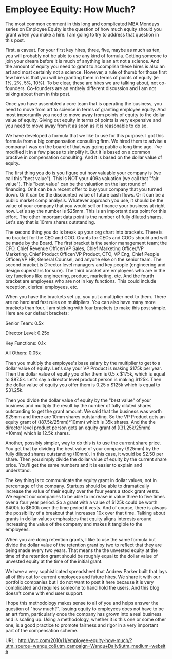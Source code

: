 # Employee Equity: How Much?

  The most common comment in this long and complicated MBA Mondays series on Employee Equity is the question of how much equity should you grant when you make a hire. I am going to try to address that question in this post.

First, a caveat. For your first key hires, three, five, maybe as much as ten, you will probably not be able to use any kind of formula. Getting someone to join your dream before it is much of anything is an art not a science. And the amount of equity you need to grant to accomplish these hires is also an art and most certainly not a science. However, a rule of thumb for those first few hires is that you will be granting them in terms of points of equity (ie 1%, 2%, 5%, 10%). To be clear, these are hires we are talking about, not co-founders. Co-founders are an entirely different discussion and I am not talking about them in this post.

Once you have assembled a core team that is operating the business, you need to move from art to science in terms of granting employee equity. And most importantly you need to move away from points of equity to the dollar value of equity. Giving out equity in terms of points is very expensive and you need to move away from it as soon as it is reasonable to do so.

We have developed a formula that we like to use for this purpose. I got this formula from a big compensation consulting firm. We hired them to advise a company I was on the board of that was going public a long time ago. I've modified it in a few places to simplify it. But it is based on a common practive in compensation consulting. And it is based on the dollar value of equity.

The first thing you do is you figure out how valuable your company is (we call this "best value"). This is NOT your 409a valuation (we call that "fair value"). This "best value" can be the valuation on the last round of financing. Or it can be a recent offer to buy your company that you turned down. Or it can be the discounted value of future cash flows. Or it can be a public market comp analysis. Whatever approach you use, it should be the value of your company that you would sell or finance your business at right now. Let's say the number is $25mm. This is an important data point for this effort. The other important data point is the number of fully diluted shares. Let's say that is 10mm shares outstanding.

The second thing you do is break up your org chart into brackets. There is no bracket  for the CEO and COO. Grants for CEOs and COOs should and will be made by the Board. The first bracket is the senior management team; the CFO, Chief Revenue Officer/VP Sales, Chief Marketing Officer/VP Marketing, Chief Product Officer/VP Product, CTO, VP Eng, Chief People Officer/VP HR, General Counsel, and anyone else on the senior team. The second bracket is Director level managers and key people (engineering and design superstars for sure). The third bracket are employees who are in the key functions like engineering, product, marketing, etc. And the fourth bracket are employees who are not in key functions. This could include reception, clerical employees, etc.

When you have the brackets set up, you put a multiplier next to them. There are no hard and fast rules on multipliers. You can also have many more brackets than four. I am sticking with four brackets to make this post simple. Here are our default brackets:

Senior Team: 0.5x

Director Level: 0.25x

Key Functions: 0.1x

All Others: 0.05x

Then you multiply the employee's base salary by the multiplier to get to a dollar value of equity. Let's say your VP Product is making $175k per year. Then the dollar value of equity you offer them is 0.5 x $175k, which is equal to $87.5k. Let's say a director level product person is making $125k. Then the dollar value of equity you offer them is 0.25 x $125k which is equal to $31.25k.

Then you divide the dollar value of equity by the "best value" of your business and multiply the result by the number of fully diluted shares outstanding to get the grant amount. We said that the business was worth $25mm and there are 10mm shares outstanding. So the VP Product gets an equity grant of ((87.5k/25mm)*10mm) which is 35k shares. And the the director level product person gets an equity grant of ((31.25k/25mm) *10mm) which is 12.5k shares.

Another, possibly simpler, way to do this is to use the current share price. You get that by dividing the best value of your company ($25mm) by the fully diluted shares outstanding (10mm). In this case, it would be $2.50 per share. Then you simply divide the dollar value of equity by the current share price. You'll get the same numbers and it is easier to explain and understand.

The key thing is to communicate the equity grant in dollar values, not in percentage of the company. Startups should be able to dramatically increase the value of their equity over the four years a stock grant vests. We expect our companies to be able to increase in value three to five times over a four year period. So a grant with a value of $125k could be worth $400k to $600k over the time period it vests. And of course, there is always the possiblilty of a breakout that increases 10x over that time. Talking about grants in dollar values emphasizes that equity aligns interests around increasing the value of the company and makes it tangible to the employees.

When you are doing retention grants, I like to use the same formula but divide the dollar value of the retention grant by two to reflect that they are being made every two years. That means the the unvested equity at the time of the retention grant should be roughly equal to the dollar value of unvested equity at the time of the initial grant.

We have a very sophisticated spreadsheet that Andrew Parker built that lays all of this out for current employees and future hires. We share it with our portfolio companies but I do not want to post it here because it is very complicated and requires someone to hand hold the users. And this blog doesn't come with end user support.

I hope this methodology makes sense to all of you and helps answer the question of "how much?". Issuing equity to employees does not have to be an art form, particularly once the company has grown into a real business and is scaling up. Using a methodology, whether it is this one or some other one, is a good practice to promote fairness and rigor in a very important part of the compensation scheme.

URL : http://avc.com/2010/11/employee-equity-how-much/?utm_source=wanqu.co&utm_campaign=Wanqu+Daily&utm_medium=website